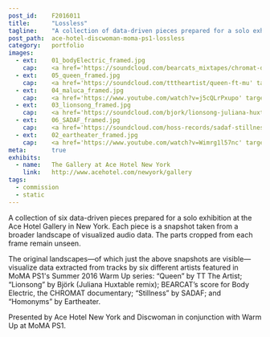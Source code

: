 ```yaml
---
post_id:    F2016011
title:      "Lossless"
tagline:    "A collection of data-driven pieces prepared for a solo exhibition at the Ace Hotel Gallery in New York, presented by Discwoman in conjunction with Warm Up at MoMA PS1."
post_path:  ace-hotel-discwoman-moma-ps1-lossless
category:   portfolio
images:
  - ext:    01_bodyElectric_framed.jpg
    cap:    <a href='https://soundcloud.com/bearcats_mixtapes/chromat-documentary-score-teaser' target='_blank'>BEARCAT</a>
  - ext:    05_queen_framed.jpg
    cap:    <a href='https://soundcloud.com/tttheartist/queen-ft-mu' target='_blank'>TT</a>
  - ext:    04_maluca_framed.jpg
    cap:    <a href='https://www.youtube.com/watch?v=j5cQLrPxupo' target='_blank'>Maluca</a>
  - ext:    03_lionsong_framed.jpg
    cap:    <a href='https://soundcloud.com/bjork/lionsong-juliana-huxtable-remix-1?in=bjork/sets/vulnicura-remix-project-part-3' target='_blank'>Juliana</a>
  - ext:    06_SADAF_framed.jpg
    cap:    <a href='https://soundcloud.com/hoss-records/sadaf-stillness' target='_blank'>SADAF</a>
  - ext:    02_eartheater_framed.jpg
    cap:    <a href='https://www.youtube.com/watch?v=Wimrg1l57nc' target='_blank'>Eartheater</a>
meta:       true
exhibits:
  - name:   The Gallery at Ace Hotel New York
    link:   http://www.acehotel.com/newyork/gallery
tags:
  - commission
  - static
---
```

A collection of six data-driven pieces prepared for a solo exhibition at the Ace Hotel Gallery in New York. Each piece is a snapshot taken from a broader landscape of visualized audio data. The parts cropped from each frame remain unseen. 

The original landscapes&mdash;of which just the above snapshots are visible&mdash;visualize data extracted from tracks by six different artists featured in MoMA PS1's Summer 2016 Warm Up series: “Queen” by TT The Artist; “Lionsong” by Björk (Juliana Huxtable remix); BEARCAT’s score for Body Electric, the CHROMAT documentary; “Stillness” by SADAF; and “Homonyms” by Eartheater.

Presented by Ace Hotel New York and Discwoman in conjunction with Warm Up at MoMA PS1.
